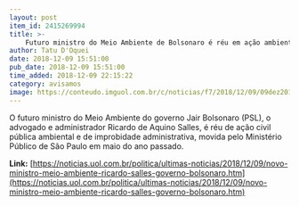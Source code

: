```yaml
---
layout: post
item_id: 2415269994
title: >-
    Futuro ministro do Meio Ambiente de Bolsonaro é réu em ação ambiental
author: Tatu D'Oquei
date: 2018-12-09 15:51:00
pub_date: 2018-12-09 15:51:00
time_added: 2018-12-09 22:15:22
category: avisamos
image: https://conteudo.imguol.com.br/c/noticias/f7/2018/12/09/09dez2018----o-advogado-ricardo-salles-futuro-ministro-do-meio-ambiente-1544375764772_v2_750x421.jpg
---
```


O futuro ministro do Meio Ambiente do governo Jair Bolsonaro (PSL), o advogado e administrador Ricardo de Aquino Salles, é réu de ação civil pública ambiental e de improbidade administrativa, movida pelo Ministério Público de São Paulo em maio do ano passado.

**Link:** [https://noticias.uol.com.br/politica/ultimas-noticias/2018/12/09/novo-ministro-meio-ambiente-ricardo-salles-governo-bolsonaro.htm](https://noticias.uol.com.br/politica/ultimas-noticias/2018/12/09/novo-ministro-meio-ambiente-ricardo-salles-governo-bolsonaro.htm)

